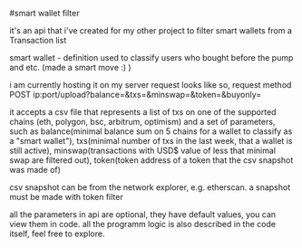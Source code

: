 #smart wallet filter

it's an api that i've created for my other project to filter smart wallets from a Transaction list

smart wallet - definition used to classify users who bought before the pump and etc. (made a smart move :) )

i am currently hosting it on my server
  request looks like so, request method POST
  ip:port/upload?balance=<balance>&txs=<txs>&minswap=<minswap>&token=<token address>&buyonly=<bool>

it accepts a csv file that represents a list of txs on one of the supported chains (eth, polygon, bsc, arbitrum, optimism) and a set of parameters,
  such as balance(minimal balance sum on 5 chains for a wallet to classify as a "smart wallet"), txs(minimal number of txs in the last week, that a wallet is still active),
  minswap(transactions with USD$ value of less that minimal swap are filtered out), token(token address of a token that the csv snapshot was made of)
  
csv snapshot can be from the network explorer, e.g. etherscan. a snapshot must be made with token filter

all the parameters in api are optional, they have default values, you can view them in code.
all the programm logic is also described in the code itself, feel free to explore.
